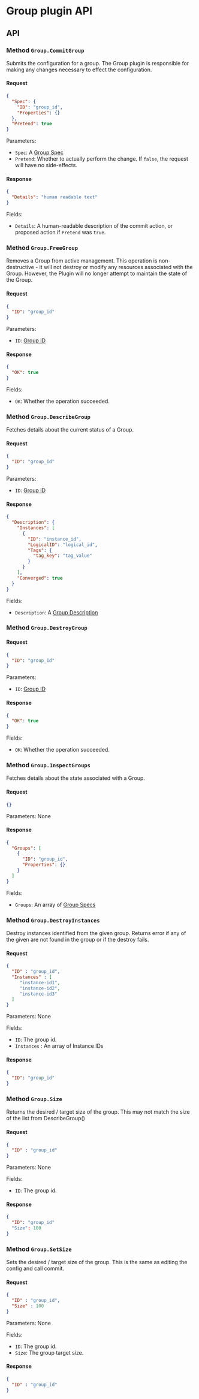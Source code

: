 # Group plugin API

<!-- SOURCE-CHECKSUM pkg/spi/group/* 70857e1ae1e930df87b79433ef30be20568e30752d3b7214f4deafc12aa2cedc7ff3d7d01e46e2cd72f7eeb23400d0ab8affff2bd04b9f3cf016e2ac -->

## API

### Method `Group.CommitGroup`
Submits the configuration for a group.  The Group plugin is responsible for making any changes necessary to effect the
configuration.

#### Request
```json
{
  "Spec": {
    "ID": "group_id",
    "Properties": {}
  },
  "Pretend": true
}
```

Parameters:
- `Spec`: A [Group Spec](types.md#group-spec)
- `Pretend`: Whether to actually perform the change.  If `false`, the request will have no side-effects.

#### Response
```json
{
  "Details": "human readable text"
}
```

Fields:
- `Details`: A human-readable description of the commit action, or proposed action if `Pretend` was `true`.


### Method `Group.FreeGroup`
Removes a Group from active management.  This operation is non-destructive - it will not destroy or modify any resources
associated with the Group.  However, the Plugin will no longer attempt to maintain the state of the Group.

#### Request
```json
{
  "ID": "group_id"
}
```

Parameters:
- `ID`: [Group ID](types.md#group-id)

#### Response
```json
{
  "OK": true
}
```

Fields:
- `OK`: Whether the operation succeeded.

### Method `Group.DescribeGroup`
Fetches details about the current status of a Group.

#### Request
```json
{
  "ID": "group_Id"
}
```

Parameters:
- `ID`: [Group ID](types.md#group-id)

#### Response
```json
{
  "Description": {
    "Instances": [
      {
        "ID": "instance_id",
        "LogicalID": "logical_id",
        "Tags": {
          "tag_key": "tag_value"
        }
      }
    ],
    "Converged": true
  }
}
```

Fields:
- `Description`: A [Group Description](types.md#group-description)

### Method `Group.DestroyGroup`

#### Request
```json
{
  "ID": "group_Id"
}
```

Parameters:
- `ID`: [Group ID](types.md#group-id)

#### Response
```json
{
  "OK": true
}
```

Fields:
- `OK`: Whether the operation succeeded.

### Method `Group.InspectGroups`
Fetches details about the state associated with a Group.

#### Request
```json
{}
```

Parameters: None

#### Response
```json
{
  "Groups": [
    {
      "ID": "group_id",
      "Properties": {}
    }
  ]
}
```

Fields:
- `Groups`: An array of [Group Specs](types.md#group-spec)

### Method `Group.DestroyInstances`
Destroy instances identified from the given group.  Returns error if any of the given
are not found in the group or if the destroy fails.

#### Request
```json
{
  "ID" : "group_id",
  "Instances" : [
     "instance-id1",
     "instance-id2",
     "instance-id3"
  ]
}
```

Parameters: None

Fields:
- `ID`: The group id.
- `Instances` : An array of Instance IDs

#### Response
```json
{
  "ID": "group_id"
}
```

### Method `Group.Size`
Returns the desired / target size of the group.  This may not match the size of
the list from DescribeGroup()

#### Request
```json
{
  "ID" : "group_id"
}
```

Parameters: None

Fields:
- `ID`: The group id.

#### Response
```json
{
  "ID": "group_id"
  "Size": 100
}
```

### Method `Group.SetSize`
Sets the desired / target size of the group.  This is the same as editing the config
and call commit.

#### Request
```json
{
  "ID" : "group_id",
  "Size" : 100
}
```

Parameters: None

Fields:
- `ID`: The group id.
- `Size`: The group target size.

#### Response
```json
{
  "ID" : "group_id"
}
```
